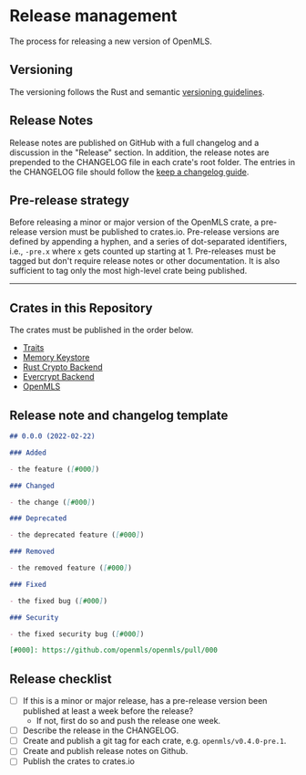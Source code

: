 # Release management

The process for releasing a new version of OpenMLS.

## Versioning

The versioning follows the Rust and semantic [versioning guidelines].

## Release Notes

Release notes are published on GitHub with a full changelog and a discussion in
the "Release" section.
In addition, the release notes are prepended to the CHANGELOG file in each crate's
root folder.
The entries in the CHANGELOG file should follow the [keep a changelog guide].

## Pre-release strategy

Before releasing a minor or major version of the OpenMLS crate, a pre-release version
must be published to crates.io.
Pre-release versions are defined by appending a hyphen, and a series of dot-separated identifiers, i.e., `-pre.x` where `x` gets counted up starting at 1.
Pre-releases must be tagged but don't require release notes or other documentation.
It is also sufficient to tag only the most high-level crate being published.

---

## Crates in this Repository

The crates must be published in the order below.

- [Traits](https://github.com/openmls/openmls/blob/main/traits/Cargo.toml)
- [Memory Keystore](https://github.com/openmls/openmls/blob/main/memory_keystore/Cargo.toml)
- [Rust Crypto Backend](https://github.com/openmls/openmls/blob/main/openmls_rust_crypto/Cargo.toml)
- [Evercrypt Backend](https://github.com/openmls/openmls/blob/main/evercrypt_backend/Cargo.toml)
- [OpenMLS](https://github.com/openmls/openmls/blob/main/openmls/Cargo.toml)

## Release note and changelog template

```markdown
## 0.0.0 (2022-02-22)

### Added

- the feature ([#000])

### Changed

- the change ([#000])

### Deprecated

- the deprecated feature ([#000])

### Removed

- the removed feature ([#000])

### Fixed

- the fixed bug ([#000])

### Security

- the fixed security bug ([#000])

[#000]: https://github.com/openmls/openmls/pull/000
```

## Release checklist

- [ ] If this is a minor or major release, has a pre-release version been published at least a week before the release?
  - If not, first do so and push the release one week.
- [ ] Describe the release in the CHANGELOG.
- [ ] Create and publish a git tag for each crate, e.g. `openmls/v0.4.0-pre.1`.
- [ ] Create and publish release notes on Github.
- [ ] Publish the crates to crates.io

[versioning guidelines]: https://semver.org
[keep a changelog guide]: https://keepachangelog.com/en/1.0.0/
